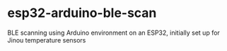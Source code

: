 # esp32-arduino-ble-scan
BLE scanning using Arduino environment on an ESP32, initially set up for Jinou temperature sensors
